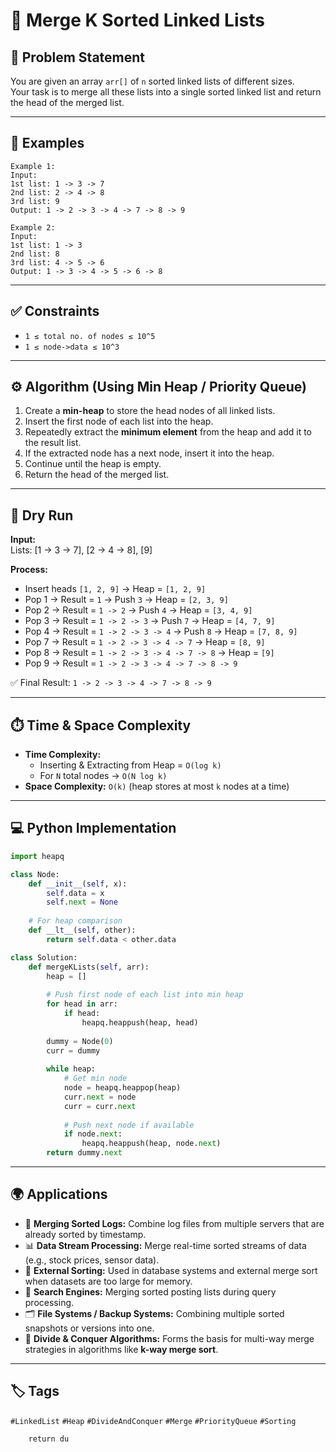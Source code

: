 # 🔗 Merge K Sorted Linked Lists

## 📌 Problem Statement  
You are given an array `arr[]` of `n` sorted linked lists of different sizes.  
Your task is to merge all these lists into a single sorted linked list and return the head of the merged list.

---

## 📝 Examples  
```text
Example 1:
Input:  
1st list: 1 -> 3 -> 7
2nd list: 2 -> 4 -> 8
3rd list: 9
Output: 1 -> 2 -> 3 -> 4 -> 7 -> 8 -> 9

Example 2:
Input:
1st list: 1 -> 3
2nd list: 8
3rd list: 4 -> 5 -> 6
Output: 1 -> 3 -> 4 -> 5 -> 6 -> 8
```
---

## ✅ Constraints
- `1 ≤ total no. of nodes ≤ 10^5`  
- `1 ≤ node->data ≤ 10^3`

---

## ⚙️ Algorithm (Using Min Heap / Priority Queue)  
1. Create a **min-heap** to store the head nodes of all linked lists.  
2. Insert the first node of each list into the heap.  
3. Repeatedly extract the **minimum element** from the heap and add it to the result list.  
4. If the extracted node has a next node, insert it into the heap.  
5. Continue until the heap is empty.  
6. Return the head of the merged list.

---

## 🔄 Dry Run  

**Input:**  
Lists: [1 -> 3 -> 7], [2 -> 4 -> 8], [9]

**Process:**  
- Insert heads `[1, 2, 9]` → Heap = `[1, 2, 9]`  
- Pop 1 → Result = `1` → Push `3` → Heap = `[2, 3, 9]`  
- Pop 2 → Result = `1 -> 2` → Push `4` → Heap = `[3, 4, 9]`  
- Pop 3 → Result = `1 -> 2 -> 3` → Push `7` → Heap = `[4, 7, 9]`  
- Pop 4 → Result = `1 -> 2 -> 3 -> 4` → Push `8` → Heap = `[7, 8, 9]`  
- Pop 7 → Result = `1 -> 2 -> 3 -> 4 -> 7` → Heap = `[8, 9]`  
- Pop 8 → Result = `1 -> 2 -> 3 -> 4 -> 7 -> 8` → Heap = `[9]`  
- Pop 9 → Result = `1 -> 2 -> 3 -> 4 -> 7 -> 8 -> 9`  

✅ Final Result: `1 -> 2 -> 3 -> 4 -> 7 -> 8 -> 9`

---

## ⏱️ Time & Space Complexity  

- **Time Complexity:**  
  - Inserting & Extracting from Heap = `O(log k)`  
  - For `N` total nodes → `O(N log k)`  
- **Space Complexity:** `O(k)` (heap stores at most `k` nodes at a time)  
---


## 💻 Python Implementation  

```python
import heapq

class Node:
    def __init__(self, x):
        self.data = x
        self.next = None
    
    # For heap comparison
    def __lt__(self, other):
        return self.data < other.data

class Solution:
    def mergeKLists(self, arr):
        heap = []
        
        # Push first node of each list into min heap
        for head in arr:
            if head:
                heapq.heappush(heap, head)
        
        dummy = Node(0)
        curr = dummy
        
        while heap:
            # Get min node
            node = heapq.heappop(heap)
            curr.next = node
            curr = curr.next
            
            # Push next node if available
            if node.next:
                heapq.heappush(heap, node.next)
        return dummy.next
```
---
## 🌍 Applications  

- 📑 **Merging Sorted Logs:** Combine log files from multiple servers that are already sorted by timestamp.  
- 📊 **Data Stream Processing:** Merge real-time sorted streams of data (e.g., stock prices, sensor data).  
- 💾 **External Sorting:** Used in database systems and external merge sort when datasets are too large for memory.  
- 🔗 **Search Engines:** Merging sorted posting lists during query processing.  
- 🗂️ **File Systems / Backup Systems:** Combining multiple sorted snapshots or versions into one.  
- 🧮 **Divide & Conquer Algorithms:** Forms the basis for multi-way merge strategies in algorithms like **k-way merge sort**.  
---
## 🏷️ Tags  
`#LinkedList` `#Heap` `#DivideAndConquer` `#Merge` `#PriorityQueue` `#Sorting`


      





        return du
